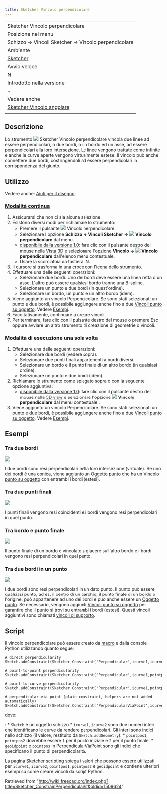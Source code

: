 ```yaml
---
title: Sketcher Vincolo perpendicolare
---
```

|  |
| --- |
| Sketcher Vincolo perpendicolare |
| Posizione nel menu |
| Schizzo → Vincoli Sketcher → Vincolo perpendicolare |
| Ambiente |
| [Sketcher](/Sketcher_Workbench/it "Sketcher Workbench/it") |
| Avvio veloce |
| N |
| Introdotto nella versione |
| - |
| Vedere anche |
| [Sketcher Vincolo angolare](/Sketcher_ConstrainAngle/it "Sketcher ConstrainAngle/it") |
|  |

## Descrizione

Lo strumento ![](/images/Sketcher_ConstrainPerpendicular.svg) Sketcher Vincolo perpendicolare vincola due linee ad essere perpendicolari, o due bordi, o un bordo ed un asse, ad essere perpendicolari alla loro intersezione. Le linee vengono trattate come infinite e anche le curve aperte vengono virtualmente estese. Il vincolo può anche connettere due bordi, costringendoli ad essere perpendicolari in corrispondenza del giunto.

## Utilizzo

Vedere anche: [Aiuti per il disegno](/Sketcher_Workbench/it#Drawing_aids "Sketcher Workbench/it").

### [Modalità continua](/Sketcher_Workbench/it#Continue_modes "Sketcher Workbench/it")

1. Assicurarsi che non ci sia alcuna selezione.
2. Esistono diversi modi per richiamare lo strumento:
   * Premere il pulsante ![](/images/Sketcher_ConstrainPerpendicular.svg) Vincolo perpendicolare.
   * Selezionare l'opzione **Schizzo → Vincoli Sketcher → ![](/images/Sketcher_ConstrainPerpendicular.svg) Vincolo perpendicolare** dal menu.
   * [disponibile dalla versione 1.0](/Release_notes_1.0/it "Release notes 1.0/it"): fare clic con il pulsante destro del mouse nella [Vista 3D](/3D_view/it "3D view/it") e selezionare l'opzione **Vincolo → ![](/images/Sketcher_ConstrainPerpendicular.svg) Vincolo perpendicolare** dall'elenco menu contestuale.
   * Usare la scorciatoia da tastiera: N.
3. Il cursore si trasforma in una croce con l'icona dello strumento.
4. Effettuare una delle seguenti operazioni:
   * Selezionare due bordi. Uno dei bordi deve essere una linea retta o un asse. L'altro può essere qualsiasi bordo tranne una B-spline.
   * Selezionare un punto e due bordi (in quest'ordine).
   * Selezionare un bordo, un punto e un altro bordo (idem).
5. Viene aggiunto un vincolo Perpendicolare. Se sono stati selezionati un punto e due bordi, è possibile aggiungere anche fino a due [Vincoli punto su oggetto](/Sketcher_ConstrainPointOnObject/it "Sketcher ConstrainPointOnObject/it"). Vedere [Esempi](#Tra_due_bordi_in_un_punto).
6. Facoltativamente, continuare a creare vincoli.
7. Per terminare, fare clic con il pulsante destro del mouse o premere Esc oppure avviare un altro strumento di creazione di geometrie o vincoli.

### Modalità di esecuzione una sola volta

1. Effettuare una delle seguenti operazioni:
   * Selezionare due bordi (vedere sopra).
   * Selezionare due punti finali appartenenti a bordi diversi.
   * Selezionare un bordo e il punto finale di un altro bordo (in qualsiasi ordine).
   * Selezionare un punto e due bordi (idem).
2. Richiamare lo strumento come spiegato sopra o con la seguente opzione aggiuntiva:
   * [disponibile dalla versione 1.0](/Release_notes_1.0/it "Release notes 1.0/it"): fare clic con il pulsante destro del mouse nella [3D view](/3D_view/it "3D view/it") e selezionare l'opzione **![](/images/Sketcher_ConstrainPerpendicular.svg) Vincolo perpendicolare** dal menu contestuale .
3. Viene aggiunto un vincolo Perpendicolare. Se sono stati selezionati un punto e due bordi, è possibile aggiungere anche fino a due [Vincoli punto su oggetto](/Sketcher_ConstrainPointOnObject/it "Sketcher ConstrainPointOnObject/it"). Vedere [Esempi](#Tra_due_bordi_in_un_punto).

## Esempi

### Tra due bordi

![](/images/Sketcher_ConsraintPerpendicular_mode1.png)

I due bordi sono resi perpendicolari nella loro intersezione (virtuale). Se uno dei bordi è una [conica](/Sketcher_Workbench/it#Sketcher_CompCreateConic "Sketcher Workbench/it"), viene aggiunto un [Oggetto punto](/Sketcher_CreatePoint/it "Sketcher CreatePoint/it") che ha un [Vincolo punto su oggetto](/Sketcher_ConstrainPointOnObject/it "Sketcher ConstrainPointOnObject/it") con entrambi i bordi (estesi).

### Tra due punti finali

![](/images/Sketcher_ConsraintPerpendicular_mode2.png)

I punti finali vengono resi coincidenti e i bordi vengono resi perpendicolari in quel punto.

### Tra bordo e punto finale

![](/images/Sketcher_ConsraintPerpendicular_mode3.png)

Il punto finale di un bordo è vincolato a giacere sull'altro bordo e i bordi vengono resi perpendicolari in quel punto.

### Tra due bordi in un punto

![](/images/Sketcher_ConsraintPerpendicular_mode4.png)

I due bordi sono resi perpendicolari in un dato punto. Il punto può essere qualsiasi punto, ad es. il centro di un cerchio, il punto finale di un bordo o l'origine, può appartenere ad uno dei bordi e può anche essere un [Oggetto punto](/Sketcher_CreatePoint/it "Sketcher CreatePoint/it"). Se necessario, vengono aggiunti [Vincoli punto su oggetto](/Sketcher_ConstrainPointOnObject/it "Sketcher ConstrainPointOnObject/it") per garantire che il punto si trovi su entrambi i bordi (estesi). Questi vincoli aggiuntivi sono chiamati [vincoli di supporto](/Sketcher_helper_constraint/it "Sketcher helper constraint/it").

## Script

Il vincolo perpendicolare può essere creato da [macro](/Macros/it "Macros/it") e dalla console Python utilizzando quanto segue:

```
# direct perpendicularity
Sketch.addConstraint(Sketcher.Constraint('Perpendicular',icurve1,icurve2))

# point-to-point perpendicularity
Sketch.addConstraint(Sketcher.Constraint('Perpendicular',icurve1,pointpos1,icurve2,pointpos2))

# point-to-curve perpendicularity
Sketch.addConstraint(Sketcher.Constraint('Perpendicular',icurve1,pointpos1,icurve2))

# perpendicular-via-point (plain constraint, helpers are not added automatically)
Sketch.addConstraint(Sketcher.Constraint('PerpendicularViaPoint',icurve1,icurve2,geoidpoint,pointpos))

```

dove:

:   * `Sketch` è un oggetto schizzo
    * `icurve1`, `icurve2` sono due numeri interi che identificano le curve da rendere perpendicolari. Gli interi sono indici nello schizzo (il valore, restituito da `Sketch.addGeometry`).
    * `pointpos1`, `pointpos2` dovrebbe essere `1` per il punto iniziale e `2` per il punto finale.
    * `geoidpoint` e `pointpos` in PerpendicularViaPoint sono gli indici che specificano il punto di perpendicolarità.

La pagina [Sketcher scripting](/Sketcher_scripting/it "Sketcher scripting/it") spiega i valori che possono essere utilizzati per `icurve1`, `icurve2`, `pointpos1`, `pointpos2` e `geoidpoint` e contiene ulteriori esempi su come creare vincoli da script Python.

Retrieved from "<http://wiki.freecad.org/index.php?title=Sketcher_ConstrainPerpendicular/it&oldid=1509624>"